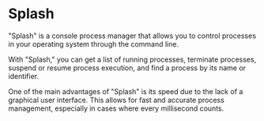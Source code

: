 # Splash
 "Splash" is a console process manager that allows you to control processes in your operating system through the command line.

 With "Splash," you can get a list of running processes, terminate processes, suspend or resume process execution, and find a process by its name or identifier.

 One of the main advantages of "Splash" is its speed due to the lack of a graphical user interface. This allows for fast and accurate process management, especially in  cases where every millisecond counts.
